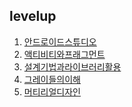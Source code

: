 ## levelup
1. [안드로이드스튜디오](https://github.com/pby2017/study-android/blob/master/levelup/레벨업_01(안드로이드스튜디오).md)
2. [액티비티와프래그먼트](https://github.com/pby2017/study-android/blob/master/levelup/레벨업_02(액티비티와프래그먼트).md)
5. [설계기법과라이브러리활용](https://github.com/pby2017/study-android/blob/master/levelup/레벨업_05(설계기법과라이브러리활용).md)
6. [그레이들의이해](https://github.com/pby2017/study-android/blob/master/levelup/레벨업_06(그레이들의이해).md)
7. [머티리얼디자인](https://github.com/pby2017/study-android/blob/master/levelup/레벨업_11(머티리얼디자인).md)